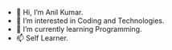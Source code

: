 - 👋 Hi, I’m Anil Kumar.
- 👀 I’m interested in Coding and Technologies.
- 🌱 I’m currently learning Programming.
- 📫 Self Learner.
